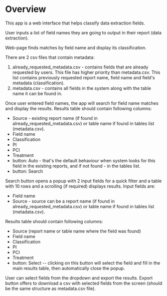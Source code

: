 # Overview

This app is a web interface that helps classify data extraction fields.

User inputs a list of field names they are going to output in their report (data extraction).

Web-page finds matches by field name and display its classification.

There are 2 csv files that contain metadata:
1. already_requested_metadata.csv - contains fields that are already requested by users. This file has higher priority than metadata.csv. This list contains previously requested report name, field name and field's metadata (classification).
2. metadata.csv - contains all fields in the system along with the table name it can be found in. 

Once user entered field names, the app will search for field name matches and display the results.
Results table should contain following columns:
- Source - existing report name (if found in already_requested_metadata.csv) or table name if found in tables list (metadata.csv). 
- Field name
- Classification
- PI
- PCI
- Treatment
- button: Auto - that's the default behaviour when system looks for this field in the existing reports, and if not found - in the tables list.
- button: Search

Search button opens a popup with 2 input fields for a quick filter and a table with 10 rows and a scrolling (if required) displays results.
Input fields are:
- Field name
- Source - source can be a report name (if found in already_requested_metadata.csv) or table name if found in tables list (metadata.csv). 

Results table should contain following columns:
- Source (report name or table name where the field was found)
- Field name
- Classification
- PI
- PCI
- Treatment
- button: Select -- clicking on this button will select the field and fill in the main results table, then automatically close the popup.


User can select fields from the dropdown and export the results.
Export button offers to download a csv with selected fields from the screen (should be the same structure as metadata.csv file).